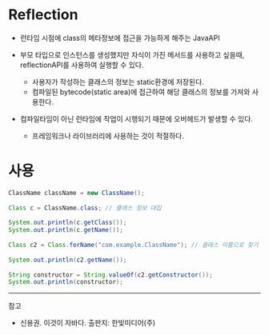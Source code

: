 # Reflection
- 런타임 시점에 class의 메타정보에 접근을 가능하게 해주는 JavaAPI

- 부모 타입으로 인스턴스를 생성했지만 자식이 가진 메서드를 사용하고 싶을때, reflectionAPI를 사용하여 실행할 수 있다.
	- 사용자가 작성하는 클래스의 정보는 static환경에 저장된다.
	- 컴파일된 bytecode(static area)에 접근하여 해당 클래스의 정보를 가져와 사용한다.


- 컴파일타임이 아닌 런타임에 작업이 시행되기 때문에 오버헤드가 발생할 수 있다.
	- 프레임워크나 라이브러리에 사용하는 것이 적절하다.


# 사용
```java
ClassName className = new ClassName();  
  
Class c = ClassName.class; // 클래스 정보 대입  
  
System.out.println(c.getClass());  
System.out.println(c.getName());  
  
Class c2 = Class.forName("com.example.ClassName"); // 클래스 이름으로 찾기  
  
System.out.println(c2.getName());  
  
String constructor = String.valueOf(c2.getConstructor());  
System.out.println(constructor);
```


---
참고
- 신용권. 이것이 자바다. 출판지: 한빛미디어(주)